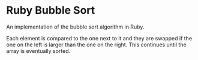 # Ruby Bubble Sort

An implementation of the bubble sort algorithm in Ruby.

Each element is compared to the one next to it and they are swapped if the one on the left is larger than the one on the right. This continues until the array is eventually sorted.
